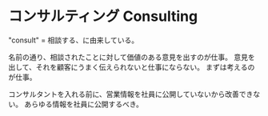 # コンサルティング Consulting

"consult" = 相談する、に由来している。

名前の通り、相談されたことに対して価値のある意見を出すのが仕事。
意見を出して、それを顧客にうまく伝えられないと仕事にならない。
まずは考えるのが仕事。

コンサルタントを入れる前に、営業情報を社員に公開していないから改善できない。
あらゆる情報を社員に公開するべき。
